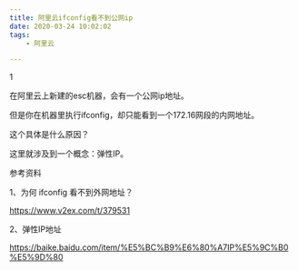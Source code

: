 ```yaml
---
title: 阿里云ifconfig看不到公网ip
date: 2020-03-24 10:02:02
tags:
	- 阿里云

---
```


1

在阿里云上新建的esc机器，会有一个公网ip地址。

但是你在机器里执行ifconfig，却只能看到一个172.16网段的内网地址。

这个具体是什么原因？

这里就涉及到一个概念：弹性IP。



参考资料

1、为何 ifconfig 看不到外网地址？

https://www.v2ex.com/t/379531

2、弹性IP地址

https://baike.baidu.com/item/%E5%BC%B9%E6%80%A7IP%E5%9C%B0%E5%9D%80